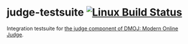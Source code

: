 # judge-testsuite [![Linux Build Status](https://img.shields.io/travis/DMOJ/judge-testsuite.svg?logo=linux)](https://travis-ci.org/DMOJ/judge-testsuite)
Integration testsuite for [the judge component of DMOJ: Modern Online Judge](https://github.com/DMOJ/judge).
